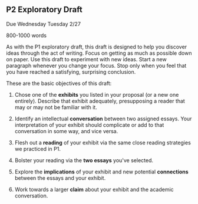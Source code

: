 ## P2 Exploratory Draft

Due Wednesday Tuesday 2/27

800-1000 words

As with the P1 exploratory draft, this draft is designed to help you discover ideas through the act of writing. Focus on getting as much as possible down on paper. Use this draft to experiment with new ideas. Start a new paragraph whenever you change your focus. Stop only when you feel that you have reached a satisfying, surprising conclusion.

These are the basic objectives of this draft:

1. Chose one of the **exhibits** you listed in your proposal (or a new one entirely). Describe that exhibit adequately, presupposing a reader that may or may not be familiar with it.

2. Identify an intellectual **conversation** between two assigned essays. Your interpretation of your exhibit should complicate or add to that conversation in some way, and vice versa.

3. Flesh out a **reading** of your exhibit via the same close reading strategies we practiced in P1.

4. Bolster your reading via the **two essays** you've selected.

5. Explore the **implications** of your exhibit and new potential **connections** between the essays and your exhibit.

6. Work towards a larger **claim** about your exhibit and the academic conversation.
